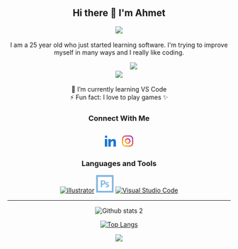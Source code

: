 <div id="header" align="Center">
  
## Hi there 👋 I'm Ahmet 

  <img src="https://github.githubassets.com/images/mona-whisper.gif" width="100"/>

I am a 25 year old who just started learning software. I'm trying to improve myself in many ways and I really like coding.

&nbsp;&nbsp;&nbsp;&nbsp;&nbsp;&nbsp;&nbsp;&nbsp;&nbsp;&nbsp;&nbsp;&nbsp;&nbsp;&nbsp;&nbsp;&nbsp; <img src="https://media.giphy.com/media/v1.Y2lkPTc5MGI3NjExNDgzZjc5NzFlNjUyNmVmY2Q2ZDQyZmI2MDE4YTA2NjliMDM1MTE3MyZjdD1z/f9eLFN76n5IYnM6Odo/giphy.gif" width="25"/>
<br/>
<img src="https://media.giphy.com/media/v1.Y2lkPTc5MGI3NjExNmJkMDYzZmJkYmRiZGNkZjk3YTMxNGI3YjIzYTcwZWQ5MzgzYmE3OCZjdD1z/3iyKHMIKg5VWG6qHUm/giphy.gif" width="100"/>

🌱 I’m currently learning VS Code <br/>
⚡ Fun fact: I love to play games ✨

### Connect With Me
<a href="https://www.linkedin.com/in/ahmet-sad%C4%B1ko%C4%9Flu-689464223" target="_blank"> <img src="https://raw.githubusercontent.com/kadirsadikoglu/kadirsadikoglu/b65eb3f36d31ede73fd45d964524de69c0e72aeb/img/linked-in-alt.svg" width="25"/></a>
  &nbsp; <a href="https://www.instagram.com/lawlie.00" target="_blank"> <img  src="https://raw.githubusercontent.com/kadirsadikoglu/kadirsadikoglu/57abca504a60544b2a3e7b99070fb42545b75d62/img/instagram.svg" width="25"/></a>
  ---
  
  ### Languages and Tools
  <a href="https://www.adobe.com/in/products/illustrator.html" target="_blank" rel="noreferrer"> 
  <img title="Illustrator" src="https://www.vectorlogo.zone/logos/adobe_illustrator/adobe_illustrator-icon.svg" alt="illustrator" height="40"/></a> 
  <a href="https://www.photoshop.com/en" target="_blank" rel="noreferrer"> 
  <img title="Photoshop" src="https://raw.githubusercontent.com/devicons/devicon/master/icons/photoshop/photoshop-line.svg" alt="photoshop" height="40"/></a> 
  <a href="https://code.visualstudio.com" target="_blank" rel="noreferrer">
  <img title="Visual Studio Code" src="https://code.visualstudio.com/assets/images/code-stable.png" height="40"/></a> 

---
![Github stats 2](https://github-readme-stats.vercel.app/api?username=Lawlie01&show_icons=true&theme=radical) <br/>
  
 [![Top Langs](https://github-readme-stats.vercel.app/api/top-langs/?username=Lawlie01&layout=compact&theme=radical)](https://github.com/Lawlie01/github-readme-stats)

  ![](https://komarev.com/ghpvc/?username=Lawlie01)
  
  </div>
